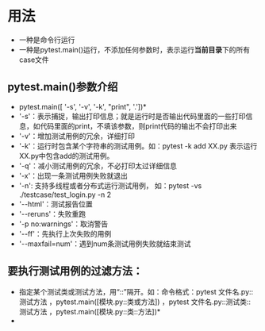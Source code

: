 # 用法
* 一种是命令行运行
* 一种是pytest.main()运行，不添加任何参数时，表示运行**当前目录**下的所有case文件
## pytest.main()参数介绍
* pytest.main([ '-s', '-v', '-k', "print", '.'])*
* '-s'：表示捕捉，输出打印信息；就是运行时是否输出代码里面的一些打印信息，如代码里面的print，不填该参数，则print代码的输出不会打印出来
* '-v'：增加测试用例的冗余，详细打印
* '-k'：运行时包含某个字符串的测试用例。如：pytest -k add XX.py 表示运行XX.py中包含add的测试用例。
* '-q'：减小测试用例的冗余，不必打印太过详细信息
* '-x'：出现一条测试用例失败就退出
* '-n':  支持多线程或者分布式运行测试用例， 如：pytest -vs ./testcase/test_login.py -n 2
* '--html'：测试报告位置
* '--reruns'：失败重跑
* '-p no:warnings'：取消警告
* '--ff'：先执行上次失败的用例
* '--maxfail=num'：遇到num条测试用例失败就结束测试
## 要执行测试用例的过滤方法：
* 指定某个测试类或测试方法，用“::”隔开。如：命令格式：pytest 文件名.py::测试方法 ，pytest.main([模块.py::类或方法]) ，pytest 文件名.py::测试类::测试方法 ，pytest.main([模块.py::类::方法])*
* 